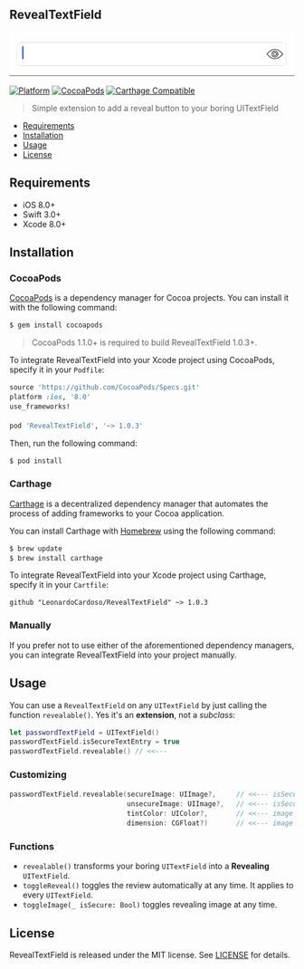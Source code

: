 ## RevealTextField

![iOS](Assets/jif.gif)

[![Platform](https://img.shields.io/badge/platform-iOS-orange.svg)](https://github.com/LeonardoCardoso/RevealTextField#requirements-and-details)
[![CocoaPods](https://img.shields.io/badge/pod-v1.0.3-red.svg)](https://github.com/LeonardoCardoso/RevealTextField#cocoapods)
[![Carthage Compatible](https://img.shields.io/badge/Carthage-compatible-4BC51D.svg)](https://github.com/LeonardoCardoso/RevealTextField#carthage)

> Simple extension to add a reveal button to your boring UITextField

- [Requirements](#requirements)
- [Installation](#installation)
- [Usage](#usage)
- [License](#license)

## Requirements

- iOS 8.0+
- Swift 3.0+
- Xcode 8.0+

## Installation

### CocoaPods

[CocoaPods](http://cocoapods.org) is a dependency manager for Cocoa projects. You can install it with the following command:

```bash
$ gem install cocoapods
```

> CocoaPods 1.1.0+ is required to build RevealTextField 1.0.3+.

To integrate RevealTextField into your Xcode project using CocoaPods, specify it in your `Podfile`:

```ruby
source 'https://github.com/CocoaPods/Specs.git'
platform :ios, '8.0'
use_frameworks!

pod 'RevealTextField', '~> 1.0.3'
```

Then, run the following command:

```bash
$ pod install
```

### Carthage

[Carthage](https://github.com/Carthage/Carthage) is a decentralized dependency manager that automates the process of adding frameworks to your Cocoa application.

You can install Carthage with [Homebrew](http://brew.sh/) using the following command:

```bash
$ brew update
$ brew install carthage
```

To integrate RevealTextField into your Xcode project using Carthage, specify it in your `Cartfile`:

```ogdl
github "LeonardoCardoso/RevealTextField" ~> 1.0.3
```

### Manually

If you prefer not to use either of the aforementioned dependency managers, you can integrate RevealTextField into your project manually.

## Usage

You can use a `RevealTextField` on any `UITextField` by just calling the function `revealable()`. Yes it's an **extension**, not a *subclass*:

```swift
let passwordTextField = UITextField()
passwordTextField.isSecureTextEntry = true
passwordTextField.revealable() // <<---
```

### Customizing

```swift
passwordTextField.revealable(secureImage: UIImage?,     // <<--- isSecureTextEntry == true. 
                             unsecureImage: UIImage?,   // <<--- isSecureTextEntry == false.
                             tintColor: UIColor?,       // <<--- image color, default is black.
                             dimension: CGFloat?)       // <<--- image dimension, default is 30.
```

### Functions

- `revealable()` transforms your boring `UITextField` into a **Revealing** `UITextField`.
-  `toggleReveal()` toggles the review automatically at any time. It applies to every `UITextField`.
- `toggleImage(_ isSecure: Bool)` toggles revealing image at any time.
   
## License

RevealTextField is released under the MIT license. See [LICENSE](https://github.com/LeonardoCardoso/RevealTextField/blob/master/LICENSE) for details.